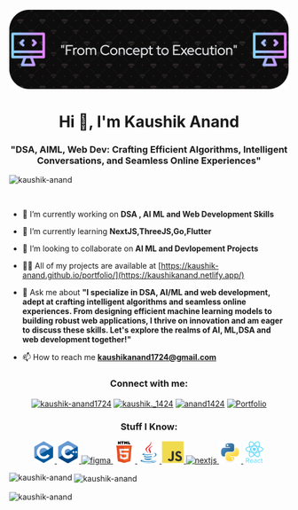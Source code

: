 ![logo](https://github.com/kaushik-anand/kaushik-anand/blob/main/github-header-image%20(1).png)
<h1 align="center">Hi 👋, I'm Kaushik Anand</h1>
<h3 align="center">"DSA, AIML, Web Dev: Crafting Efficient Algorithms, Intelligent Conversations, and Seamless Online Experiences"</h3>

<p align="left"> <img src="https://komarev.com/ghpvc/?username=kaushik-anand&label=Profile%20views&color=0e75b6&style=flat" alt="kaushik-anand" /> </p>

<p align="left"> <a href="https://twitter.com/" target="blank"><img src="https://img.shields.io/twitter/follow/?logo=twitter&style=for-the-badge" alt="" /></a> </p>

- 🔭 I’m currently working on **DSA , AI ML and Web Development Skills**

- 🌱 I’m currently learning **NextJS,ThreeJS,Go,Flutter**

- 👯 I’m looking to collaborate on **AI ML and Devlopement Projects**

- 👨‍💻 All of my projects are available at [https://kaushik-anand.github.io/portfolio/](https://kaushikanand.netlify.app/)

- 💬 Ask me about **"I specialize in DSA, AI/ML and web development, adept at crafting intelligent algorithms and seamless online experiences. From designing efficient machine learning models to building robust web applications, I thrive on innovation and am eager to discuss these skills. Let's explore the realms of AI, ML,DSA and web development together!"**

- 📫 How to reach me **kaushikanand1724@gmail.com**

<h3 align="Center">Connect with me:</h3>
<p align="Center">
<a href="https://linkedin.com/in/kaushik-anand1724" target="blank"><img align="center" src="https://raw.githubusercontent.com/rahuldkjain/github-profile-readme-generator/master/src/images/icons/Social/linked-in-alt.svg" alt="kaushik-anand1724" height="30" width="40" /></a>
<a href="https://instagram.com/kaushik._1424" target="blank"><img align="center" src="https://raw.githubusercontent.com/rahuldkjain/github-profile-readme-generator/master/src/images/icons/Social/instagram.svg" alt="kaushik._1424" height="30" width="40" /></a>
<a href="https://www.leetcode.com/anand1424" target="blank"><img align="center" src="https://raw.githubusercontent.com/rahuldkjain/github-profile-readme-generator/master/src/images/icons/Social/leet-code.svg" alt="anand1424" height="30" width="40" /></a>
<a href="https://kaushikanand.netlify.app/#myProjects" target="blank"><img align="center" src="https://www.google.com/url?sa=i&url=https%3A%2F%2Fwww.pixelsquid.com%2Fpng%2Ficon-portfolio-blue-2645804421681780389&psig=AOvVaw1fG30s35OqB1UmBivc-e4k&ust=1715361672198000&source=images&cd=vfe&opi=89978449&ved=0CBAQjRxqFwoTCKD90q6KgYYDFQAAAAAdAAAAABA3" alt="Portfolio" height="30" width="40" /></a> 
  
</p>

<h3 align="Center">Stuff I Know:</h3>
<p align="Center"> <a href="https://www.cprogramming.com/" target="_blank" rel="noreferrer"> <img src="https://raw.githubusercontent.com/devicons/devicon/master/icons/c/c-original.svg" alt="c" width="40" height="40"/> </a> <a href="https://www.w3schools.com/cpp/" target="_blank" rel="noreferrer"> <img src="https://raw.githubusercontent.com/devicons/devicon/master/icons/cplusplus/cplusplus-original.svg" alt="cplusplus" width="40" height="40"/> </a> <a href="https://www.figma.com/" target="_blank" rel="noreferrer"> <img src="https://www.vectorlogo.zone/logos/figma/figma-icon.svg" alt="figma" width="40" height="40"/> </a> <a href="https://www.w3.org/html/" target="_blank" rel="noreferrer"> <img src="https://raw.githubusercontent.com/devicons/devicon/master/icons/html5/html5-original-wordmark.svg" alt="html5" width="40" height="40"/> </a> <a href="https://www.java.com" target="_blank" rel="noreferrer"> <img src="https://raw.githubusercontent.com/devicons/devicon/master/icons/java/java-original.svg" alt="java" width="40" height="40"/> </a> <a href="https://developer.mozilla.org/en-US/docs/Web/JavaScript" target="_blank" rel="noreferrer"> <img src="https://raw.githubusercontent.com/devicons/devicon/master/icons/javascript/javascript-original.svg" alt="javascript" width="40" height="40"/> </a> <a href="https://nextjs.org/" target="_blank" rel="noreferrer"> <img src="https://cdn.worldvectorlogo.com/logos/nextjs-2.svg" alt="nextjs" width="40" height="40"/> </a> <a href="https://www.python.org" target="_blank" rel="noreferrer"> <img src="https://raw.githubusercontent.com/devicons/devicon/master/icons/python/python-original.svg" alt="python" width="40" height="40"/> </a> <a href="https://reactjs.org/" target="_blank" rel="noreferrer"> <img src="https://raw.githubusercontent.com/devicons/devicon/master/icons/react/react-original-wordmark.svg" alt="react" width="40" height="40"/> </a> </p>

<p><img align="left" src="https://github-readme-stats.vercel.app/api/top-langs?username=kaushik-anand&show_icons=true&locale=en&layout=compact" alt="kaushik-anand" /></p>

<p>&nbsp;<img align="center" src="https://github-readme-stats.vercel.app/api?username=kaushik-anand&show_icons=true&locale=en" alt="kaushik-anand" /></p>

<p><img align="center" src="https://github-readme-streak-stats.herokuapp.com/?user=kaushik-anand&" alt="kaushik-anand" /></p>

